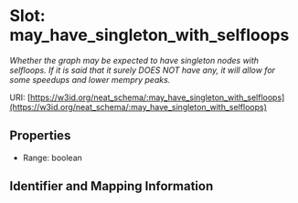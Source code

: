 # Slot: may_have_singleton_with_selfloops
_Whether the graph may be expected to have singleton nodes with selfloops. If it is said that it surely DOES NOT have any, it will allow for some speedups and lower mempry peaks._


URI: [https://w3id.org/neat_schema/:may_have_singleton_with_selfloops](https://w3id.org/neat_schema/:may_have_singleton_with_selfloops)



<!-- no inheritance hierarchy -->


## Properties

 * Range: boolean



## Identifier and Mapping Information





